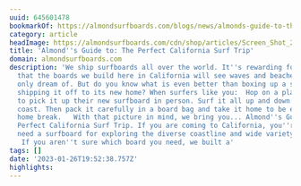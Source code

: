 ```yaml
---
uuid: 645601478
bookmarkOf: https://almondsurfboards.com/blogs/news/almonds-guide-to-the-perfect-california-surf-trip
category: article
headImage: https://almondsurfboards.com/cdn/shop/articles/Screen_Shot_2022-11-30_at_11.10.11_AM_1200x.jpg?v=1669836382
title: 'Almond''s Guide to: The Perfect California Surf Trip'
domain: almondsurfboards.com
description: 'We ship surfboards all over the world. It''s rewarding for us to know
  that the boards we build here in California will see waves and beaches that we can
  only dream of. But do you know what is even better than boxing up a surfboard and
  shipping it off to its new home? When surfers like you:  Hop on a plane to California
  to pick it up their new surfboard in person. Surf it all up and down the California
  coast. Then pack it carefully in a board bag and take it home to be enjoyed at your
  home break.   With that picture in mind, we bring you... Almond''s Guide to the
  Perfect California Surf Trip. If you are coming to California, you''re going to
  need a surfboard for exploring the diverse coastline and wide variety of waves.
   If you aren''t sure which board you need, we built a'
tags: []
date: '2023-01-26T19:52:38.757Z'
highlights: 
---
```




